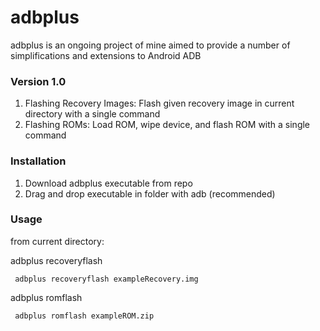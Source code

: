 # adbplus
adbplus is an ongoing project of mine aimed to provide a number of simplifications and extensions to Android ADB 

### Version 1.0
1. Flashing Recovery Images: Flash given recovery image in current directory with a single command
2. Flashing ROMs: Load ROM, wipe device, and flash ROM with a single command

### Installation
1. Download adbplus executable from repo
2. Drag and drop executable in folder with adb (recommended)

### Usage

from current directory:

adbplus recoveryflash

<code> adbplus recoveryflash exampleRecovery.img </code>

adbplus romflash

<code> adbplus romflash exampleROM.zip </code>
